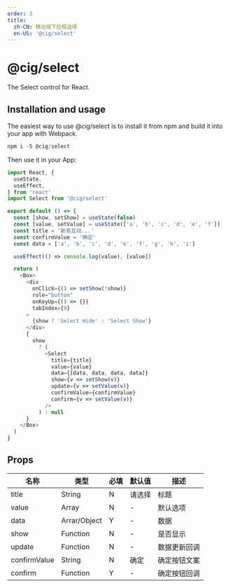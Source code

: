 ```yaml
---
order: 3
title:
  zh-CN: 移动端下拉框选择
  en-US: '@cig/select'
---
```


# @cig/select
The Select control for React.

## Installation and usage
The easiest way to use @cig/select is to install it from npm and build it into your app with Webpack.

```js
npm i -S @cig/select
```

Then use it in your App:

```js
import React, {
  useState,
  useEffect,
} from 'react'
import Select from '@cig/select'

export default () => {
  const [show, setShow] = useState(false)
  const [value, setValue] = useState(['a', 'b', 'c', 'd', 'e', 'f'])
  const title = '新易互动...'
  const confirmValue = '确定'
  const data = ['a', 'b', 'c', 'd', 'e', 'f', 'g', 'h', 'i']

  useEffect(() => console.log(value), [value])

  return (
    <Box>
      <div
        onClick={() => setShow(!show)}
        role="button"
        onKeyUp={() => {}}
        tabIndex={0}
      >
        {show ? 'Select Hide' : 'Select Show'}
      </div>
      {
        show
          ? (
            <Select
              title={title}
              value={value}
              data={[data, data, data, data]}
              show={v => setShow(v)}
              update={v => setValue(v)}
              confirmValue={confirmValue}
              confirm={v => setValue(v)}
            />
          ) : null
      }
    </Box>
  )
}
```

## Props
| 名称 | 类型 | 必填 | 默认值 | 描述 |
| --- | --- | --- | --- | --- |
| title | String | N | 请选择 | 标题 |
| value | Array | N | - | 默认选项 |
| data | Arrar/Object | Y | - | 数据 |
| show | Function | N | - | 是否显示 |
| update | Function | N | - | 数据更新回调 |
| confirmValue | String | N | 确定 | 确定按钮文案 |
| confirm | Function | Y | - | 确定按钮回调 |


